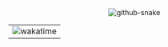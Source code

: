 <div align="center">

  <!-- Snake Code Contribution Map 贪吃蛇代码贡献图 -->
  <picture>
    <source media="(prefers-color-scheme: dark)" srcset="https://cdn.jsdelivr.net/gh/BokaQin/BokaQin/profile-snake-contrib/github-contribution-grid-snake-dark.svg" />
    <source media="(prefers-color-scheme: light)" srcset="https://cdn.jsdelivr.net/gh/BokaQin/BokaQin/profile-snake-contrib/github-contribution-grid-snake.svg" />
    <img alt="github-snake" src="https://cdn.jsdelivr.net/gh/BokaQin/BokaQin/profile-snake-contrib/github-contribution-grid-snake-dark.svg" />
  </picture>

</div>

<!-- second form 第二个表格 -->
<table>
  <tr>
    <td><img src="https://cdn.jsdelivr.net/gh/BokaQin/BokaQin/github-metrics/wakatime.svg" alt="wakatime" /></td>
  </tr>
</table>